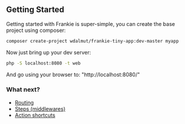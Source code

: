 ## Getting Started

Getting started with Frankie is super-simple, you can create the base project
using composer:

```sh
composer create-project wdalmut/frankie-tiny-app:dev-master myapp
```

Now just bring up your dev server:

```sh
php -S localhost:8080 -t web
```

And go using your browser to: "http://localhost:8080/"

### What next?

 * [Routing](routing.html)
 * [Steps (middlewares)](steps.html)
 * [Action shortcuts](shortcuts.html)
